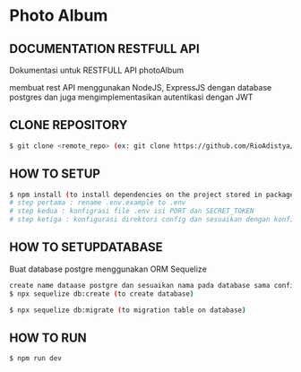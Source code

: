 # Photo Album

## DOCUMENTATION RESTFULL API

<p> Dokumentasi untuk RESTFULL API photoAlbum </p>

<p> membuat rest API menggunakan NodeJS, ExpressJS dengan database postgres dan juga mengimplementasikan autentikasi dengan JWT </p>

## CLONE REPOSITORY

```bash
$ git clone <remote_repo> (ex: git clone https://github.com/RioAdistya/photoAlbum.git)
```

## HOW TO SETUP

```bash
$ npm install (to install dependencies on the project stored in package.json)
# step pertama : rename .env.example to .env
# step kedua : konfigrasi file .env isi PORT dan SECRET_TOKEN
# step ketiga : konfigurasi direktori config dan sesuaikan dengan konfigurasi postgre pada device masing-masing
```

## HOW TO SETUPDATABASE

<p>Buat database postgre menggunakan ORM Sequelize</p>

```bash
create name dataase postgre dan sesuaikan nama pada database sama config kalian
$ npx sequelize db:create (to create database)
```

```bash
$ npx sequelize db:migrate (to migration table on database)
```

## HOW TO RUN

```bash
$ npm run dev
```
